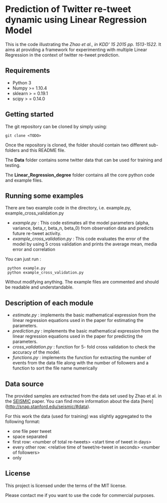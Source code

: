 # Prediction of Twitter re-tweet dynamic using Linear Regression Model

This is the code illustrating the *Zhao et al., in KDD' 15 2015 pp. 1513-1522*.
It aims at providing a framework for experimenting with multiple Linear Regression in
the context of twitter re-tweet prediction.

## Requirements

 - Python 3
 - Numpy >= 1.10.4
 - sklearn > =  0.19.1
 - scipy > =  0.14.0

## Getting started

The git repository can be cloned by simply using:

    git clone <TODO>

Once the repository is cloned, the folder should contain two different
sub-folders and this README file.

The **Data** folder contains some twitter data that can be used for training and testing.

The **Linear_Regression_degree** folder contains all the core python code and example files.

## Running some examples
There are two example code in the directory, i.e. example.py, example_cross_validation.py

 - *example.py* : This code estimates all the model parameters  (alpha, variance, beta_r, beta_n, beta_0) from
    observation data and predicts future re-tweet activity.
 - *example_cross_validation.py* : This code evaluates the error of the model by using 5 cross validation
    and prints the average mean, media error and correlation

You can just run :

     python example.py
     python example_cross_validation.py

Without modifying anything. The example files are commented and should be
readable and understandable.

## Description of each module

 - *estimate.py* : implements the basic mathematical expression
    from the linear regression equations used in the paper for estimating the parameters.
 - *prediction.py* : implements the basic mathematical expression
    from the linear regression equations used in the paper for predicting the parameters.
 - *cross_validation.py* : function for 5- fold cross validation to check the accuracy of the model.
 - *functions.py* : implements the function for extracting the number
    of events from the data file along with the number of followers and a function to sort the file name numerically


## Data source

The provided samples are extracted from the data set used by Zhao et al. in the
[SEISMIC](http://snap.stanford.edu/seismic/seismic.pdf) paper. You can find more
information about the data [here] (http://snap.stanford.edu/seismic/#data).

For this work the data (used for training) was slightly aggregated to the
following format:
- one file peer tweet
- space separated
- first row: \<number of total re-tweets\> \<start time of tweet in days\>
- every other row: \<relative time of tweet/re-tweet in seconds\> \<number of followers\>
- only

## License

This project is licensed under the terms of the MIT license.

Please contact me if you want to use the code for commercial purposes.